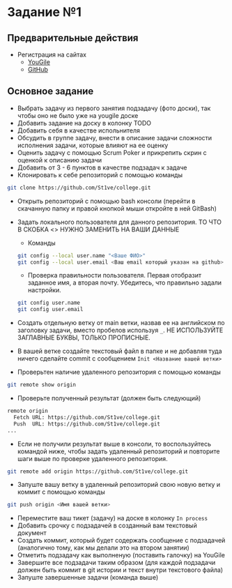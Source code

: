 # Задание №1

## Предварительные действия

- Регистрация на сайтах
  - [YouGile](https://ru.yougile.com/)
  - [GitHub](https://github.com/)

## Основное задание

- Выбрать задачу из первого занятия подзадачу (фото доски), так чтобы оно не было уже на yougile доске
- Добавить задание на доску в колонку TODO
- Добавить себя в качестве испольнителя
- Обсудить в группе задачу, внести в описание задачи сложности исполнения задачи, которые влияют на ее оценку
- Оценить задачу с помощью Scrum Poker и прикрепить скрин с оценкой к описанию задачи
- Добавить от 3 - 6 пунктов в качестве подзадач к задаче
- Клонировать к себе репозиторий с помощью команды

```sh
git clone https://github.com/St1ve/college.git
```

- Открыть репозиторий с помощью bash консоли (перейти в скачанную папку и правой кнопкой мыши откройте в ней GitBash)
- Задать локального пользователя для данного репозитория. ТО ЧТО В СКОБКА <> НУЖНО ЗАМЕНИТЬ НА ВАШИ ДАННЫЕ

  - Команды

  ```sh
  git config --local user.name "<Ваше ФИО>"
  git config --local user.email <Ваш email который указан на github>
  ```

  - Проверка правильности пользователя. Первая отобразит заданное имя, а вторая почту. Убедитесь, что правильно задали настройки.

  ```sh
  git config user.name
  git config user.email
  ```

- Создать отдельную ветку от main ветки, назвав ее на английском по заголовку задачи, вместо пробелов используя `_`. НЕ ИСПОЛЬЗУЙТЕ ЗАГЛАВНЫЕ БУКВЫ, ТОЛЬКО ПРОПИСНЫЕ.

- В вашей ветке создайте текстовый файл в папке и не добавляя туда ничего сделайте commit с сообщением
  `Init <Название вашей ветки>`

- Проверьтен наличие удаленного репозитория с помощью команды

```sh
git remote show origin
```

- Проверьте полученный результат (должен быть следующий)

```sh
remote origin
  Fetch URL: https://github.com/St1ve/college.git
  Push  URL: https://github.com/St1ve/college.git
...
```

- Если не получили результат выше в консоли, то воспользуйтесь командой ниже, чтобы задать удаленный репозиторий и повторите шаги выше по проверке удаленного репозитория.

```sh
git remote add origin https://github.com/St1ve/college.git
```

- Запуште вашу ветку в удаленный репозиторий свою новую ветку и коммит c помощью команды

```sh
git push origin <Имя вашей ветки>
```

- Переместите ваш тикет (задачу) на доске в колонку `In process`
- Добавить срочку с подзадачей в созданный вам текстовый документ
- Создать коммит, который будет содержать сообщение с подзадачей (аналогично тому, как мы делали это на втором занятии)
- Отметить подзадачу как выполненую (поставить галочку) на YouGile
- Завершите все подзадачи таким образом (для каждой подзадачи должен быть коммит в git истории и текст внутри текстового файла)
- Запуште завершенные задачи (команда выше)
